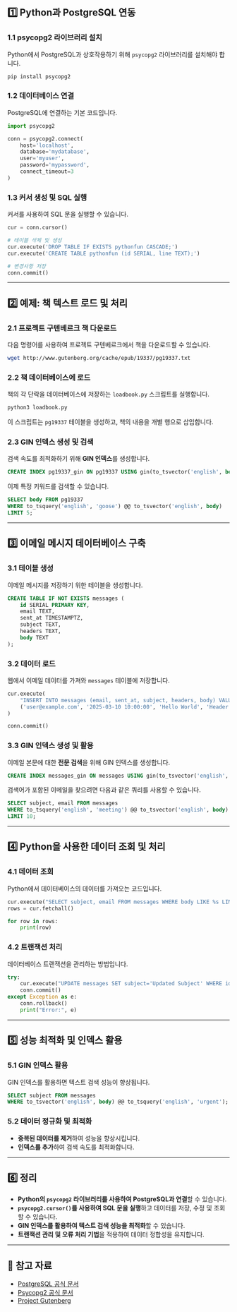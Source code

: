 ## 1️⃣ Python과 PostgreSQL 연동

### **1.1 psycopg2 라이브러리 설치**

Python에서 PostgreSQL과 상호작용하기 위해 `psycopg2` 라이브러리를 설치해야 합니다.

```bash
pip install psycopg2
```

### **1.2 데이터베이스 연결**

PostgreSQL에 연결하는 기본 코드입니다.

```python
import psycopg2

conn = psycopg2.connect(
    host='localhost',
    database='mydatabase',
    user='myuser',
    password='mypassword',
    connect_timeout=3
)
```

### **1.3 커서 생성 및 SQL 실행**

커서를 사용하여 SQL 문을 실행할 수 있습니다.

```python
cur = conn.cursor()

# 테이블 삭제 및 생성
cur.execute('DROP TABLE IF EXISTS pythonfun CASCADE;')
cur.execute('CREATE TABLE pythonfun (id SERIAL, line TEXT);')

# 변경사항 저장
conn.commit()
```

---

## 2️⃣ 예제: 책 텍스트 로드 및 처리

### **2.1 프로젝트 구텐베르크 책 다운로드**

다음 명령어를 사용하여 프로젝트 구텐베르크에서 책을 다운로드할 수 있습니다.

```bash
wget http://www.gutenberg.org/cache/epub/19337/pg19337.txt
```

### **2.2 책 데이터베이스에 로드**

책의 각 단락을 데이터베이스에 저장하는 `loadbook.py` 스크립트를 실행합니다.

```bash
python3 loadbook.py
```

이 스크립트는 `pg19337` 테이블을 생성하고, 책의 내용을 개별 행으로 삽입합니다.

### **2.3 GIN 인덱스 생성 및 검색**

검색 속도를 최적화하기 위해 **GIN 인덱스**를 생성합니다.

```sql
CREATE INDEX pg19337_gin ON pg19337 USING gin(to_tsvector('english', body));
```

이제 특정 키워드를 검색할 수 있습니다.

```sql
SELECT body FROM pg19337
WHERE to_tsquery('english', 'goose') @@ to_tsvector('english', body)
LIMIT 5;
```

---

## 3️⃣ 이메일 메시지 데이터베이스 구축

### **3.1 테이블 생성**

이메일 메시지를 저장하기 위한 테이블을 생성합니다.

```sql
CREATE TABLE IF NOT EXISTS messages (
    id SERIAL PRIMARY KEY,
    email TEXT,
    sent_at TIMESTAMPTZ,
    subject TEXT,
    headers TEXT,
    body TEXT
);
```

### **3.2 데이터 로드**

웹에서 이메일 데이터를 가져와 `messages` 테이블에 저장합니다.

```python
cur.execute(
    "INSERT INTO messages (email, sent_at, subject, headers, body) VALUES (%s, %s, %s, %s, %s)",
    ('user@example.com', '2025-03-10 10:00:00', 'Hello World', 'Header info', 'This is the email body.')
)

conn.commit()
```

### **3.3 GIN 인덱스 생성 및 활용**

이메일 본문에 대한 **전문 검색**을 위해 GIN 인덱스를 생성합니다.

```sql
CREATE INDEX messages_gin ON messages USING gin(to_tsvector('english', body));
```

검색어가 포함된 이메일을 찾으려면 다음과 같은 쿼리를 사용할 수 있습니다.

```sql
SELECT subject, email FROM messages
WHERE to_tsquery('english', 'meeting') @@ to_tsvector('english', body)
LIMIT 10;
```

---

## 4️⃣ Python을 사용한 데이터 조회 및 처리

### **4.1 데이터 조회**

Python에서 데이터베이스의 데이터를 가져오는 코드입니다.

```python
cur.execute("SELECT subject, email FROM messages WHERE body LIKE %s LIMIT 5;", ('%meeting%',))
rows = cur.fetchall()

for row in rows:
    print(row)
```

### **4.2 트랜잭션 처리**

데이터베이스 트랜잭션을 관리하는 방법입니다.

```python
try:
    cur.execute("UPDATE messages SET subject='Updated Subject' WHERE id=1;")
    conn.commit()
except Exception as e:
    conn.rollback()
    print("Error:", e)
```

---

## 5️⃣ 성능 최적화 및 인덱스 활용

### **5.1 GIN 인덱스 활용**

GIN 인덱스를 활용하면 텍스트 검색 성능이 향상됩니다.

```sql
SELECT subject FROM messages
WHERE to_tsvector('english', body) @@ to_tsquery('english', 'urgent');
```

### **5.2 데이터 정규화 및 최적화**

- **중복된 데이터를 제거**하여 성능을 향상시킵니다.
- **인덱스를 추가**하여 검색 속도를 최적화합니다.

---

## 6️⃣ 정리

- **Python의 `psycopg2` 라이브러리를 사용하여 PostgreSQL과 연결**할 수 있습니다.
- **`psycopg2.cursor()`를 사용하여 SQL 문을 실행**하고 데이터를 저장, 수정 및 조회할 수 있습니다.
- **GIN 인덱스를 활용하여 텍스트 검색 성능을 최적화**할 수 있습니다.
- **트랜잭션 관리 및 오류 처리 기법**을 적용하여 데이터 정합성을 유지합니다.

---

## 📌 참고 자료

- [PostgreSQL 공식 문서](https://www.postgresql.org/docs/)
- [Psycopg2 공식 문서](https://www.psycopg.org/docs/)
- [Project Gutenberg](https://www.gutenberg.org/)

